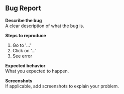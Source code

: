 ## Bug Report

**Describe the bug**  
A clear description of what the bug is.

**Steps to reproduce**  
1. Go to '...'
2. Click on '...'
3. See error

**Expected behavior**  
What you expected to happen.

**Screenshots**  
If applicable, add screenshots to explain your problem.

